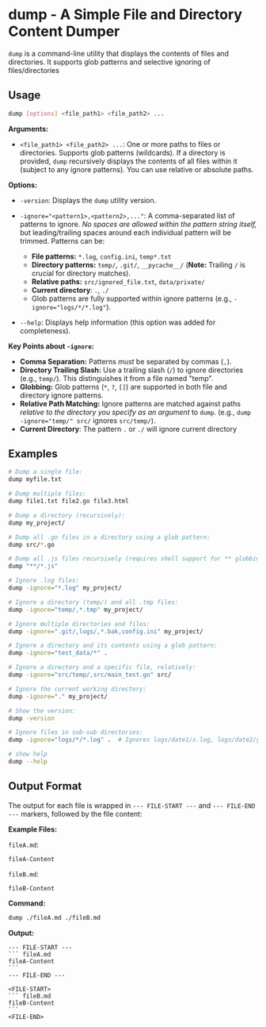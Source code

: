 # dump - A Simple File and Directory Content Dumper

`dump` is a command-line utility that displays the contents of files and directories. It supports glob patterns and selective ignoring of files/directories

## Usage

```bash
dump [options] <file_path1> <file_path2> ...
```

**Arguments:**

*   `<file_path1> <file_path2> ...`: One or more paths to files or directories. Supports glob patterns (wildcards).  If a directory is provided, `dump` recursively displays the contents of all files within it (subject to any ignore patterns). You can use relative or absolute paths.

**Options:**

*   `-version`: Displays the `dump` utility version.
*   `-ignore="<pattern1>,<pattern2>,..."`:  A comma-separated list of patterns to ignore.  *No spaces are allowed within the pattern string itself,* but leading/trailing spaces around each individual pattern will be trimmed.  Patterns can be:
    *   **File patterns:** `*.log`, `config.ini`, `temp*.txt`
    *   **Directory patterns:** `temp/`, `.git/`, `__pycache__/` (**Note:** Trailing `/` is crucial for directory matches).
    *   **Relative paths:** `src/ignored_file.txt`, `data/private/`
    *    **Current directory**: `.`, `./`
    *   Glob patterns are fully supported within ignore patterns (e.g., `-ignore="logs/*/*.log"`).

*   `--help`: Displays help information (this option was added for completeness).

**Key Points about `-ignore`:**

*   **Comma Separation:** Patterns *must* be separated by commas (`,`).
*   **Directory Trailing Slash:** Use a trailing slash (`/`) to ignore directories (e.g., `temp/`). This distinguishes it from a file named "temp".
*   **Globbing:**  Glob patterns (`*`, `?`, `[]`) are supported in both file and directory ignore patterns.
*   **Relative Path Matching:** Ignore patterns are matched against paths *relative to the directory you specify as an argument* to `dump`.  (e.g., `dump -ignore="temp/" src/` ignores `src/temp/`).
*   **Current Directory**: The pattern `.` or `./` will ignore current directory


## Examples

```bash
# Dump a single file:
dump myfile.txt

# Dump multiple files:
dump file1.txt file2.go file3.html

# Dump a directory (recursively):
dump my_project/

# Dump all .go files in a directory using a glob pattern:
dump src/*.go

# Dump all .js files recursively (requires shell support for ** globbing):
dump "**/*.js"

# Ignore .log files:
dump -ignore="*.log" my_project/

# Ignore a directory (temp/) and all .tmp files:
dump -ignore="temp/,*.tmp" my_project/

# Ignore multiple directories and files:
dump -ignore=".git/,logs/,*.bak,config.ini" my_project/

# Ignore a directory and its contents using a glob pattern:
dump -ignore="test_data/*" .

# Ignore a directory and a specific file, relatively:
dump -ignore="src/temp/,src/main_test.go" src/

# Ignore the current working directory:
dump -ignore="." my_project/

# Show the version:
dump -version

# Ignore files in sub-sub directories:
dump -ignore="logs/*/*.log" .  # Ignores logs/date1/x.log, logs/date2/y.log, etc.

# show help
dump --help
```

## Output Format

The output for each file is wrapped in `--- FILE-START ---` and `--- FILE-END ---` markers, followed by the file content:

**Example Files:**

`fileA.md`:

```
fileA-Content
```

`fileB.md`:

```
fileB-Content
```

**Command:**

```bash
dump ./fileA.md ./fileB.md
```

**Output:**

````
--- FILE-START ---
``` fileA.md
fileA-Content
```
--- FILE-END ---

<FILE-START>
``` fileB.md
fileB-Content
```
<FILE-END>
````

